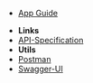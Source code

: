 - [App Guide](/user-guide/quick-start-ofs)
<!-- - [Developer Guide](/developer-guide/overview) -->
- **Links**
- [API-Specification](//cenit-io.github.io/eCapi/api-spec/)
- **Utils**
- [Postman](//cenit-io.github.io/eCapi/api-spec/swagger-ui/)
- [Swagger-UI](//cenit-io.github.io/eCapi/api-spec/swagger-ui/)
